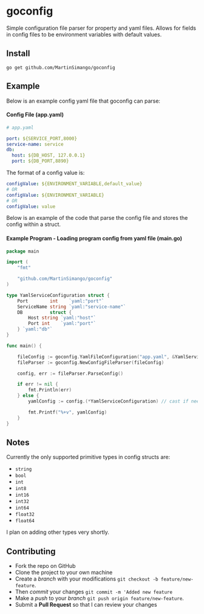 # goconfig
Simple configuration file parser for property and yaml files. Allows for fields in config files to be environment variables with default values.


## Install

```
go get github.com/MartinSimango/goconfig
```

## Example
Below is an example config yaml file that goconfig can parse:
#### Config File (app.yaml)
``` yaml
# app.yaml

port: ${SERVICE_PORT,8000}
service-name: service
db: 
  host: ${DB_HOST, 127.0.0.1}
  port: ${DB_PORT,8890}

```
The format of a config value is: 
``` yaml
configValue: ${ENVIRONMENT_VARIABLE,default_value}  
# OR 
configValue: ${ENVIRONMENT_VARIABLE} 
# OR 
configValue: value
```

Below is an example of the code that parse the config file and stores the config within a struct.
#### Example Program - Loading program config from yaml file (main.go)
``` go
package main

import (
	"fmt"

	"github.com/MartinSimango/goconfig"
)

type YamlServiceConfiguration struct {
	Port        int    `yaml:"port"`
	ServiceName string `yaml:"service-name"`
	DB          struct {
		Host string `yaml:"host"`
		Port int    `yaml:"port"`
	} `yaml:"db"`
}

func main() {

	fileConfig := goconfig.YamlFileConfiguration("app.yaml", &YamlServiceConfiguration{})
	fileParser := goconfig.NewConfigFileParser(fileConfig)

	config, err := fileParser.ParseConfig()

	if err != nil {
		fmt.Println(err)
	} else {
		yamlConfig := config.(*YamlServiceConfiguration) // cast if needed

		fmt.Printf("%+v", yamlConfig)
	}
}

```

## Notes

Currently the only supported primitive types in config structs are:
- `string`
- `bool`
- `int`
- `int8`
- `int16` 
- `int32`
- `int64` 
- `float32`
- `float64`

I plan on adding other types very shortly.

## Contributing

- Fork the repo on GitHub
- Clone the project to your own machine
- Create a *branch* with your modifications `git checkout -b feature/new-feature`.
- Then _commit_ your changes `git commit -m 'Added new feature`
- Make a _push_ to your _branch_ `git push origin feature/new-feature`.
- Submit a **Pull Request** so that I can review your changes


